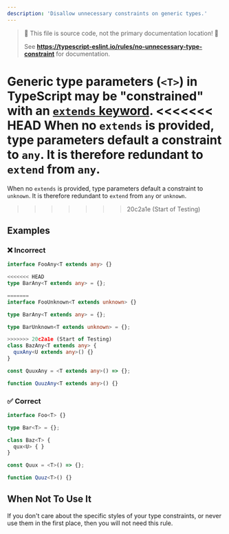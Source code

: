 ```yaml
---
description: 'Disallow unnecessary constraints on generic types.'
---
```


> 🛑 This file is source code, not the primary documentation location! 🛑
>
> See **https://typescript-eslint.io/rules/no-unnecessary-type-constraint** for documentation.

Generic type parameters (`<T>`) in TypeScript may be "constrained" with an [`extends` keyword](https://www.typescriptlang.org/docs/handbook/generics.html#generic-constraints).
<<<<<<< HEAD
When no `extends` is provided, type parameters default a constraint to `any`.
It is therefore redundant to `extend` from `any`.
=======
When no `extends` is provided, type parameters default a constraint to `unknown`.
It is therefore redundant to `extend` from `any` or `unknown`.
>>>>>>> 20c2a1e (Start of Testing)

## Examples

<!--tabs-->

### ❌ Incorrect

```ts
interface FooAny<T extends any> {}

<<<<<<< HEAD
type BarAny<T extends any> = {};

=======
interface FooUnknown<T extends unknown> {}

type BarAny<T extends any> = {};

type BarUnknown<T extends unknown> = {};

>>>>>>> 20c2a1e (Start of Testing)
class BazAny<T extends any> {
  quxAny<U extends any>() {}
}

const QuuxAny = <T extends any>() => {};

function QuuzAny<T extends any>() {}
```

### ✅ Correct

```ts
interface Foo<T> {}

type Bar<T> = {};

class Baz<T> {
  qux<U> { }
}

const Quux = <T>() => {};

function Quuz<T>() {}
```

## When Not To Use It

If you don't care about the specific styles of your type constraints, or never use them in the first place, then you will not need this rule.
